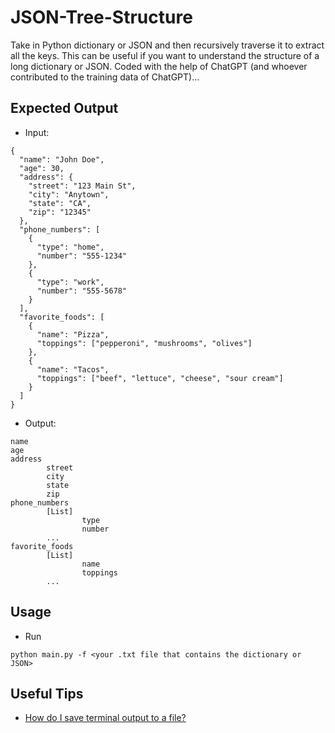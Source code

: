 # JSON-Tree-Structure
Take in Python dictionary or JSON and then recursively traverse it to extract all the keys. This can be useful if you want to understand the structure of a long dictionary or JSON. Coded with the help of ChatGPT (and whoever contributed to the training data of ChatGPT)...

## Expected Output
- Input:
```
{
  "name": "John Doe",
  "age": 30,
  "address": {
    "street": "123 Main St",
    "city": "Anytown",
    "state": "CA",
    "zip": "12345"
  },
  "phone_numbers": [
    {
      "type": "home",
      "number": "555-1234"
    },
    {
      "type": "work",
      "number": "555-5678"
    }
  ],
  "favorite_foods": [
    {
      "name": "Pizza",
      "toppings": ["pepperoni", "mushrooms", "olives"]
    },
    {
      "name": "Tacos",
      "toppings": ["beef", "lettuce", "cheese", "sour cream"]
    }
  ]
}
```
- Output:
```
name
age
address
        street
        city
        state
        zip
phone_numbers
        [List]
                type
                number
        ...
favorite_foods
        [List]
                name
                toppings
        ...

```

## Usage
- Run
```
python main.py -f <your .txt file that contains the dictionary or JSON>
```

## Useful Tips
- [How do I save terminal output to a file?](https://askubuntu.com/questions/420981/how-do-i-save-terminal-output-to-a-file)
